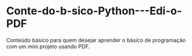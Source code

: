 # Conte-do-b-sico-Python---Edi-o-PDF
Conteúdo básico para quem desejar aprender o básico de programação com um mini projeto usando PDF.
